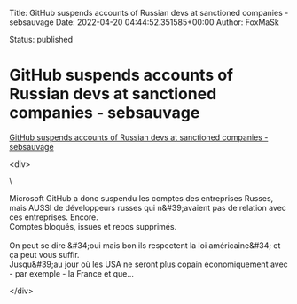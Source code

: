 Title: GitHub suspends accounts of Russian devs at sanctioned companies - sebsauvage
Date: 2022-04-20 04:44:52.351585+00:00
Author: FoxMaSk 

Status: published





# GitHub suspends accounts of Russian devs at sanctioned companies - sebsauvage

[GitHub suspends accounts of Russian devs at sanctioned companies - sebsauvage](https://sebsauvage.net/links/?fYOn9A)

&lt;div&gt;

\

Microsoft GitHub a donc suspendu les comptes des entreprises Russes,
mais AUSSI de développeurs russes qui n\&#39;avaient pas de relation avec
ces entreprises. Encore.\
Comptes bloqués, issues et repos supprimés.\
\
On peut se dire \&#34;oui mais bon ils respectent la loi américaine\&#34; et ça
peut vous suffir.\
Jusqu\&#39;au jour où les USA ne seront plus copain économiquement avec -
par exemple - la France et que...

&lt;/div&gt;
